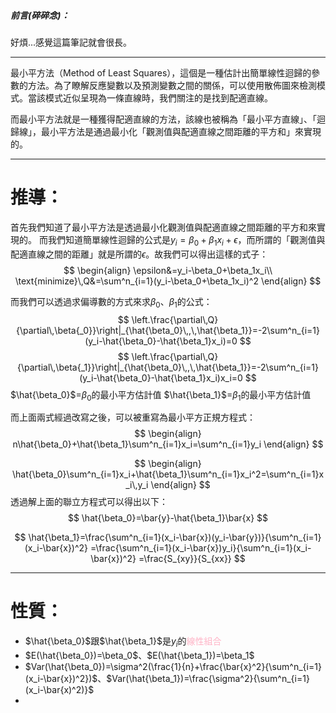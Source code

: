 ##### 前言(碎碎念)：
好煩...感覺這篇筆記就會很長。
- - -
最小平方法（Method of Least Squares），這個是一種估計出簡單線性迴歸的參數的方法。為了瞭解反應變數以及預測變數之間的關係，可以使用散佈圖來檢測模式。當該模式近似呈現為一條直線時，我們關注的是找到配適直線。

而最小平方法就是一種獲得配適直線的方法，該線也被稱為「最小平方直線」、「迴歸線」，最小平方法是通過最小化「觀測值與配適直線之間距離的平方和」來實現的。
- - -
# 推導：
首先我們知道了最小平方法是透過最小化觀測值與配適直線之間距離的平方和來實現的。
而我們知道簡單線性迴歸的公式是$y_i=\beta_0+\beta_1x_i+\epsilon$，而所謂的「觀測值與配適直線之間的距離」就是所謂的$\epsilon$。故我們可以得出這樣的式子：
$$
\begin{align}
\epsilon&=y_i-\beta_0+\beta_1x_i\\
\text{minimize}\,Q&=\sum^n_{i=1}(y_i-\beta_0+\beta_1x_i)^2
\end{align}
$$

而我們可以透過求偏導數的方式來求$\beta_0$、$\beta_1$的公式：
$$
\left.\frac{\partial\,Q}{\partial\,\beta{_0}}\right|_{\hat{\beta_0}\,,\,\hat{\beta_1}}=-2\sum^n_{i=1}(y_i-\hat{\beta_0}-\hat{\beta_1}x_i)=0
$$
$$
\left.\frac{\partial\,Q}{\partial\,\beta{_1}}\right|_{\hat{\beta_0}\,,\,\hat{\beta_1}}=-2\sum^n_{i=1}(y_i-\hat{\beta_0}-\hat{\beta_1}x_i)x_i=0
$$
$\hat{\beta_0}$=$\beta_0$的最小平方估計值
$\hat{\beta_1}$=$\beta_1$的最小平方估計值


而上面兩式經過改寫之後，可以被重寫為最小平方正規方程式：
$$
\begin{align}
n\hat{\beta_0}+\hat{\beta_1}\sum^n_{i=1}x_i=\sum^n_{i=1}y_i
\end{align}
$$

$$
\begin{align}
\hat{\beta_0}\sum^n_{i=1}x_i+\hat{\beta_1}\sum^n_{i=1}x_i^2=\sum^n_{i=1}x_i\,y_i
\end{align}
$$
透過解上面的聯立方程式可以得出以下：
$$
\hat{\beta_0}=\bar{y}-\hat{\beta_1}\bar{x}
$$

$$
\hat{\beta_1}=\frac{\sum^n_{i=1}(x_i-\bar{x})(y_i-\bar{y})}{\sum^n_{i=1}(x_i-\bar{x})^2}
=\frac{\sum^n_{i=1}(x_i-\bar{x})y_i}{\sum^n_{i=1}(x_i-\bar{x})^2}
=\frac{S_{xy}}{S_{xx}}
$$
- - -
# 性質：
- $\hat{\beta_0}$跟$\hat{\beta_1}$是$y_i$的<font color=ffb3c6>線性組合</font>
- $E(\hat{\beta_0})=\beta_0$、$E(\hat{\beta_1})=\beta_1$
- $Var(\hat{\beta_0})=\sigma^2(\frac{1}{n}+\frac{\bar{x}^2}{\sum^n_{i=1}(x_i-\bar{x})^2})$、$Var(\hat{\beta_1})=\frac{\sigma^2}{\sum^n_{i=1}(x_i-\bar{x)^2)}$
- 
